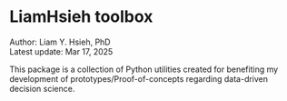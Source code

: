 # LiamHsieh toolbox
Author: Liam Y. Hsieh, PhD  
Latest update: Mar 17, 2025

This package is a collection of Python utilities created for benefiting my development of prototypes/Proof-of-concepts regarding data-driven decision science. 

<!-- Activate the virtual environment (venv) you want with the installation of this package, then run the following command to install this package for your venv:  

```bash
pip install git+https://github.com/intel-sandbox/CnA-ODS-toolbox.git

```
or from downloaded project source code then unarchive (have to change to project root folder before running following command)
```bash
pip install -e .
```

The -e option is for editable install. It doesn’t make a copy of the code into the venv folder. Instead, it makes reference to where the code has been placed. -->

